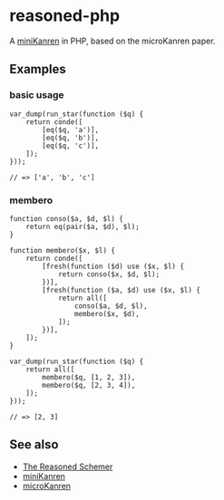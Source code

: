 # reasoned-php

A [miniKanren](http://minikanren.org/) in PHP, based on the microKanren paper.

## Examples

### basic usage

    var_dump(run_star(function ($q) {
        return conde([
            [eq($q, 'a')],
            [eq($q, 'b')],
            [eq($q, 'c')],
        ]);
    }));

    // => ['a', 'b', 'c']

### membero

    function conso($a, $d, $l) {
        return eq(pair($a, $d), $l);
    }

    function membero($x, $l) {
        return conde([
            [fresh(function ($d) use ($x, $l) {
                return conso($x, $d, $l);
            })],
            [fresh(function ($a, $d) use ($x, $l) {
                return all([
                    conso($a, $d, $l),
                    membero($x, $d),
                ]);
            })],
        ]);
    }

    var_dump(run_star(function ($q) {
        return all([
            membero($q, [1, 2, 3]),
            membero($q, [2, 3, 4]),
        ]);
    }));

    // => [2, 3]

## See also

* [The Reasoned Schemer](http://mitpress.mit.edu/books/reasoned-schemer)
* [miniKanren](http://minikanren.org/)
* [microKanren](http://webyrd.net/scheme-2013/papers/HemannMuKanren2013.pdf)
